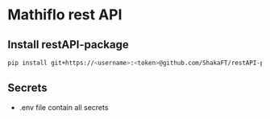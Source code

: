 # Mathiflo rest API

## Install restAPI-package

```bash
pip install git+https://<username>:<token>@github.com/ShakaFT/restAPI-package.git
```

## Secrets

- .env file contain all secrets
